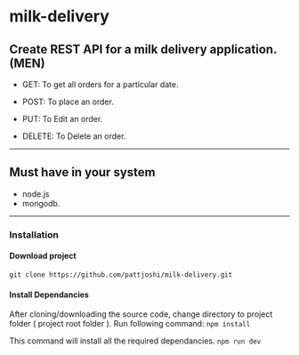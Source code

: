 # milk-delivery

## Create REST API for a milk delivery application. **(MEN)**

- GET: To get all orders for a particular date.

- POST: To place an order.

- PUT: To Edit an order.

- DELETE: To Delete an order.

---


## Must have in your system
- node.js
- mongodb.

*************

### Installation 

#### Download project

`git clone https://github.com/pattjoshi/milk-delivery.git`

#### Install Dependancies
After cloning/downloading the source code, change directory to project folder ( project root folder ). 
Run following command: 
`npm install`

This command will install all the required dependancies.
`npm run dev`
